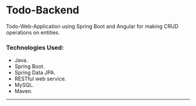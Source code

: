# Todo-Backend


<p>Todo-Web-Application using Spring Boot and Angular for making CRUD operations on entities.</p>

###  Technologies Used:
- Java.
- Spring Boot.
- Spring Data JPA.
- RESTful web service.
- MySQL.
- Maven.

---

